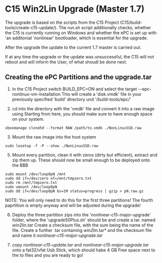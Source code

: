 # C15 Win2Lin Upgrade (Master 1.7)

The upgrade is based on the scripts from the C15 Project (C15/build-tools/create-c15-update/).
The run.sh script additionally checks, whether the C15 is currently running on Windows and whether
the ePC is set up with 'an additonial 'nonlinear' bootloader, which is essential for the upgrade.

After the upgrade the update to the current 1.7 master is carried out.

If at any time the upgrade or the update was unsuccessful, the C15 will not reboot and will inform the User, of what shoudl be done next.


## Creating the ePC Partitions and the upgrade.tar
1) In the C15 Project switch BUILD_EPC=ON and select the target --epc-nonlinux-vm-installation
This will create a 'disk.vmdk' file in your previously specified 'build' directory und '/build-tools/epc/'

2) cd into the directory with the 'vmdk' file and convert it into a raw image using
Starting from here, you should make sure to have enough space on your system.
```
vboxmanage clonehd --format RAW /path/to.vmdk ./NonLinuxSSD.raw
```
3) Mount the raw image into the host system
```
sudo losetup -f -P --show ./NonLinuxSSD.raw
```
5) Mount every partition, clean it with zeros (dirty but efficient), extract and zip them up.
These should now be small enough to be deployed onto the BBB
```
sudo mount /dev/loop0pN /mnt
sudo dd if=/dev/zero of=/mnt/tmpzero.txt
sudo rm /mnt/tmpzero.txt
sudo umount /dev/loop0pN
sudo dd if=/dev/loop0pN bs=1M status=progress | gzip > pN.raw.gz
```
NOTE: You will only need to do this for the first three partitions! The fourth paprtition is empty anyway and will be adjusted during the upgrade!

6) Deploy the three partition zips into the 'nonlinear-c15-major-upgrade' folder, where the 'upgrade50Plus.sh' should be and create a tar. named *win2lin.tar*
Create a checksum file, with the sum being the name of the file. Create a further .tar containing *win2*lin.tar* and the checksum file and name it *nonlinear-c15-major-upgrade.tar*

7) copy *nonlinear-c15-update.tar* and *nonlinear-c15-major-upgrade.tar* onto a fat32/vfat Usb Stick, which should habe 4 GB Free space next to the to files and you are ready to go!
